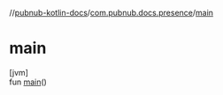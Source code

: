//[pubnub-kotlin-docs](../../index.md)/[com.pubnub.docs.presence](index.md)/[main](main.md)

# main

[jvm]\
fun [main](main.md)()
